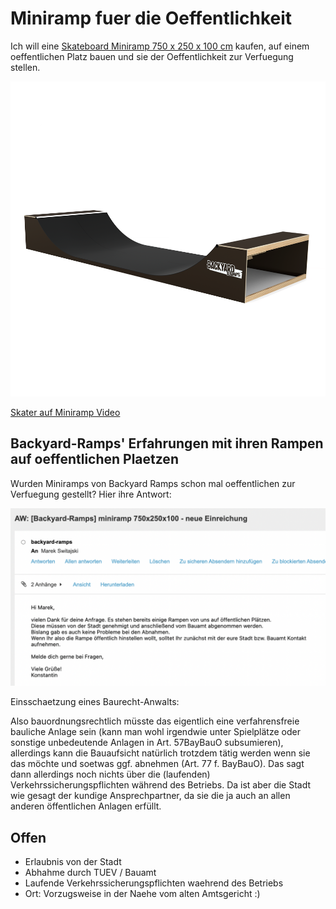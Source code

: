 # Miniramp fuer die Oeffentlichkeit

Ich will eine [Skateboard Miniramp 750 x 250 x 100 cm](https://www.backyard-ramps.com/skateboard-miniramp-750x250x100) kaufen, auf einem oeffentlichen Platz bauen und sie der Oeffentlichkeit zur Verfuegung stellen. 

![alt text](image-2.png)

[Skater auf Miniramp Video](https://www.backyard-ramps.com/galerie-skateboard-rampen?pgid=kvdpn4yx-a37fb2e7-b727-48e3-9a27-ee5d4e6bd559)

## Backyard-Ramps' Erfahrungen mit ihren Rampen auf oeffentlichen Plaetzen

Wurden Miniramps von Backyard Ramps schon mal oeffentlichen zur Verfuegung gestellt? Hier ihre Antwort:

![alt text](image.png)

Einsschaetzung eines Baurecht-Anwalts:

Also bauordnungsrechtlich müsste das eigentlich eine verfahrensfreie bauliche Anlage sein (kann man wohl irgendwie unter Spielplätze oder sonstige unbedeutende Anlagen in Art. 57BayBauO subsumieren), allerdings kann die Bauaufsicht natürlich trotzdem tätig werden wenn sie das möchte und soetwas ggf. abnehmen (Art. 77 f. BayBauO).
Das sagt dann allerdings noch nichts über die (laufenden) Verkehrssicherungspflichten während des Betriebs.
Da ist aber die Stadt wie gesagt der kundige Ansprechpartner, da sie die ja auch an allen anderen öffentlichen Anlagen erfüllt. 

## Offen

- Erlaubnis von der Stadt
- Abhahme durch TUEV / Bauamt
- Laufende Verkehrssicherungspflichten waehrend des Betriebs
- Ort: Vorzugsweise in der Naehe vom alten Amtsgericht :)

